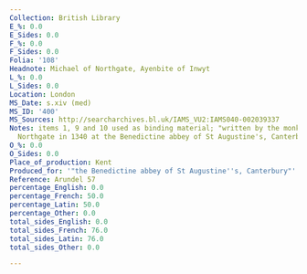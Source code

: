 ```yaml
---
Collection: British Library
E_%: 0.0
E_Sides: 0.0
F_%: 0.0
F_Sides: 0.0
Folia: '108'
Headnote: Michael of Northgate, Ayenbite of Inwyt
L_%: 0.0
L_Sides: 0.0
Location: London
MS_Date: s.xiv (med)
MS_ID: '400'
MS_Sources: http://searcharchives.bl.uk/IAMS_VU2:IAMS040-002039337
Notes: items 1, 9 and 10 used as binding material; "written by the monk Michael of
  Northgate in 1340 at the Benedictine abbey of St Augustine's, Canterbury"
O_%: 0.0
O_Sides: 0.0
Place_of_production: Kent
Produced_for: '"the Benedictine abbey of St Augustine''s, Canterbury"'
Reference: Arundel 57
percentage_English: 0.0
percentage_French: 50.0
percentage_Latin: 50.0
percentage_Other: 0.0
total_sides_English: 0.0
total_sides_French: 76.0
total_sides_Latin: 76.0
total_sides_Other: 0.0

---
```

